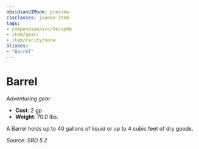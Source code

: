 ```yaml
---
obsidianUIMode: preview
cssclasses: json5e-item
tags:
- compendium/src/5e/xphb
- item/gear/
- item/rarity/none
aliases: 
- "Barrel"
---
```

# Barrel
*Adventuring gear*  

- **Cost**: 2 gp
- **Weight**: 70.0 lbs.

A Barrel holds up to 40 gallons of liquid or up to 4 cubic feet of dry goods.

*Source: SRD 5.2*